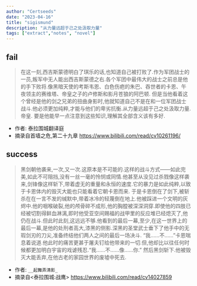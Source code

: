 ```yaml
---
author: "Certseeds"
date: "2023-04-16"
title: "sigismund"
description: "从力量远超于己之处汲取力量"
tags: ["extract","notes", "novel"]
---
```


## fail

> 在这一刻,西吉斯蒙德明白了琪乐的话,也知道自己被打败了.作为军团战士的一员,叛军中无人能出西吉斯蒙德之右.各个军团中最伟大的战士之前总是他的手下败将.像黑暗天使的考斯韦恩、白色伤疤的朱巴、吞世者的卡恩、午夜领主的赛维塔、帝皇之子的卢修斯和影月苍狼的阿巴顿.
> 但是当他看着这个曾经是他的剑之兄弟的扭曲身影时,他就知道自己不是在和一位军团战士战斗.他必须更加纯粹,才能与他们的卑劣抗衡.从力量远超于己之处汲取力量.
> 帝皇.
> 要是他能早一点注意到这些知识,理解其全部含义该有多好.

+ 作者: 泰拉围城翻译庭
+ 摘录自首墙之危,第二十九章
<https://www.bilibili.com/read/cv10261196/>

## success

> 黑剑朝他袭来,一次,又一次.这原本是不可能的.这样的战斗方式——如此完美,如此不可阻挡,没有一丝一毫的怜悯或同情.他甚至从没见过杀戮像这样袭来,剑锋像这样斩下,带着虚无的重量和永恒的速度.它的暴力是如此纯粹,以致于卡恩体内的毁灭大能也只能看着它朝卡恩而来.
> 于是卡恩倒在了剑下,被斩杀在在一言不发的缄默中,带着冰冷的轻蔑倒在地上.他被踩进一个文明的灰烬中.他的咽喉破裂,他的颅骨碎不成形,他的胸膛被深深洞穿.即使他的四肢已经被切割得鲜血淋漓,即时他受亚空间赐福的战甲里的反应堆已经熄灭了,他仍在战斗.但此时此刻,这远远不够.他看到的最后一幕,至少,在这一世界上的最后一幕,是他的处刑者高大,漆黑的侧影.深黑的圣堂武士垂下了他手中的无瑕剑刃的刀尖,准备终结他们两人之间的最后一场决斗.
> “我……不……”卡恩喘息着说道.他此时的痛苦更甚于屠夫钉给他带来的一切.但,他却比以往任何时候都更加明白宇宙的戏谑残忍.“我……不……像……你.”
> 然后黑剑斩下.他被毁灭大能丢弃,在他古老的家园世界的废墟中死去.

+ 作者: `__起舞弄清影_`
+ 摘录自<泰拉围城:战鹰>
<https://www.bilibili.com/read/cv14027859>

